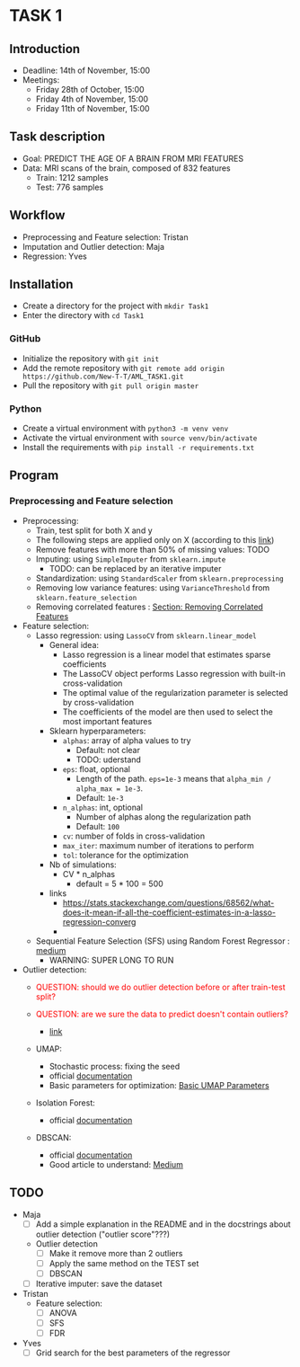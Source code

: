 # TASK 1 

## Introduction 
- Deadline: 14th of November, 15:00
- Meetings: 
  - Friday 28th of October, 15:00
  - Friday 4th of November, 15:00
  - Friday 11th of November, 15:00

## Task description
- Goal: PREDICT THE AGE OF A BRAIN FROM MRI FEATURES
- Data: MRI scans of the brain, composed of 832 features
  - Train: 1212 samples
  - Test: 776 samples

## Workflow 
- Preprocessing and Feature selection: Tristan
- Imputation and Outlier detection: Maja
- Regression: Yves 

## Installation
- Create a directory for the project with `mkdir Task1`
- Enter the directory with `cd Task1`
### GitHub 
- Initialize the repository with `git init`
- Add the remote repository with `git remote add origin https://github.com/New-T-T/AML_TASK1.git`
- Pull the repository with `git pull origin master`
### Python
- Create a virtual environment with `python3 -m venv venv`
- Activate the virtual environment with `source venv/bin/activate`
- Install the requirements with `pip install -r requirements.txt`


## Program 

### Preprocessing and Feature selection
- Preprocessing: 
  - Train, test split for both X and y
  - The following steps are applied only on X (according to this [link](https://stats.stackexchange.com/questions/111467/is-it-necessary-to-scale-the-target-value-in-addition-to-scaling-features-for-re))
  - Remove features with more than 50% of missing values: TODO 
  - Imputing: using `SimpleImputer` from `sklearn.impute`
    - TODO: can be replaced by an iterative imputer 
  - Standardization: using `StandardScaler` from `sklearn.preprocessing`
  - Removing low variance features: using `VarianceThreshold` from `sklearn.feature_selection`
  - Removing correlated features : [Section: Removing Correlated Features](https://stackabuse.com/applying-filter-methods-in-python-for-feature-selection/)
- Feature selection: 
  - Lasso regression: using `LassoCV` from `sklearn.linear_model`
    - General idea: 
      - Lasso regression is a linear model that estimates sparse coefficients
      - The LassoCV object performs Lasso regression with built-in cross-validation
      - The optimal value of the regularization parameter is selected by cross-validation
      - The coefficients of the model are then used to select the most important features
    - Sklearn hyperparameters: 
      - `alphas`: array of alpha values to try
        - Default: not clear
        - TODO: uderstand
      - `eps`: float, optional
        - Length of the path. `eps=1e-3` means that `alpha_min / alpha_max = 1e-3`.
        - Default: `1e-3`
      - `n_alphas`: int, optional
        - Number of alphas along the regularization path
        - Default: `100`
      - `cv`: number of folds in cross-validation
      - `max_iter`: maximum number of iterations to perform
      - `tol`: tolerance for the optimization
    - Nb of simulations: 
      - CV * n_alphas  
        - default = 5 * 100 = 500
    - links 
      - https://stats.stackexchange.com/questions/68562/what-does-it-mean-if-all-the-coefficient-estimates-in-a-lasso-regression-converg
      - 
  - Sequential Feature Selection (SFS) using Random Forest Regressor : [medium](https://towardsdatascience.com/5-feature-selection-method-from-scikit-learn-you-should-know-ed4d116e4172)
    - WARNING: SUPER LONG TO RUN
- Outlier detection: 
  - <span style="color:red"> QUESTION: should we do outlier detection before or after train-test split? </span>
  - <span style="color:red"> QUESTION: are we sure the data to predict doesn't contain outliers? </span>
    
    - [link](https://stats.stackexchange.com/questions/321962/should-i-remove-any-out-liers-before-splitting-the-data)
  - UMAP: 
    - Stochastic process: fixing the seed 
    - official [documentation](https://umap-learn.readthedocs.io/en/latest/index.html)
    - Basic parameters for optimization: [Basic UMAP Parameters](https://umap-learn.readthedocs.io/en/latest/parameters.html)
  - Isolation Forest: 
    - official [documentation](https://scikit-learn.org/stable/modules/generated/sklearn.ensemble.IsolationForest.html)
  - DBSCAN: 
    - official [documentation](https://scikit-learn.org/stable/modules/generated/sklearn.cluster.DBSCAN.html)
    - Good article to understand: [Medium](https://medium.com/@dilip.voleti/dbscan-algorithm-for-fraud-detection-outlier-detection-in-a-data-set-60a10ad06ea8)

## TODO
- Maja 
  - [ ] Add a simple explanation in the README and in the docstrings about outlier detection ("outlier score"???)
  - Outlier detection
    - [ ] Make it remove more than 2 outliers
    - [ ] Apply the same method on the TEST set
    - [ ] DBSCAN 
  - [ ] Iterative imputer: save the dataset
- Tristan
  - Feature selection: 
    - [ ] ANOVA 
    - [ ] SFS 
    - [ ] FDR
- Yves
  - [ ] Grid search for the best parameters of the regressor